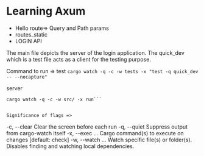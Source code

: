 # Learning Axum
- Hello route=> Query and Path params
- routes_static
- LOGIN API

The main file depicts the server of the login application.
The quick_dev which is a test file acts as a client for the testing purpose.

Command to run =>
test
```cargo watch -q -c -w tests -x "test -q quick_dev -- --nocapture"```


server
```
cargo watch -q -c -w src/ -x run```


Significance of flags =>
```
 -c, --clear               Clear the screen before each run
 -q, --quiet               Suppress output from cargo-watch itself
 -x, --exec <cmd>...              Cargo command(s) to execute on changes [default: check]
 -w, --watch <watch>...           Watch specific file(s) or folder(s). Disables finding and watching local
                                     dependencies.

```